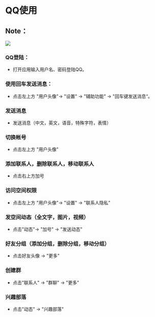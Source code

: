 # QQ使用
## Note： 

![](https://github.com/openthos/community-analysis/blob/master/pic/using-instractions-pic/qq.png)

### QQ登陆：  
- 打开应用输入用户名、密码登陆QQ。

### 使用回车发送消息：  
- 点击左上方 "用户头像"-> "设置" -> "辅助功能" -> "回车键发送消息“。

### 发送消息
- 发送消息（中文，英文，语音，特殊字符，表情）

### 切换帐号
- 点击左上方 "用户头像"

### 添加联系人，删除联系人，移动联系人
- 点击右上方加号

### 访问空间权限
- 点击左上方 "用户头像"-> "设置" -> "联系人隐私"

### 发空间动态（全文字，图片，视频）
- 点击"动态"-> "加号" -> "发送动态"

### 好友分组（添加分组，删除分组，移动分组）
- 点击好友头像 -> "更多"

### 创建群
- 点击"联系人" -> "群聊" -> "更多"

### 兴趣部落
- 点击"动态" -> "兴趣部落"

### 
